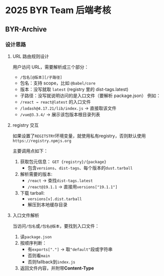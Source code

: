 # 2025 BYR Team 后端考核

## BYR-Archive
### 设计思路
1. URL 路由规则设计

    用户访问 URL，需要解析成三个部分：
    - `/包名[@版本][/子路径]`
    - 包名：支持 scope，比如 `@babel/core`
    - 版本：没写就取 `latest` (registry 里的 dist-tags.latest)
    - 子路径：没写就说明访问的是入口文件（要解析 package.json）
    例如：
    - `/react → react@latest` 的入口文件
    - `/lodash@4.17.21/lib/index.js` → 直接取该文件
    - `/vue@3.3.4/` → 展示该包版本根目录列表

2. registry 交互

    如果设置了`REGITSTRY`环境变量，就使用私有registry，否则默认使用`https://registry.npmjs.org`

    主要调用点如下：
    1. 获取包元信息： `GET {registry}/{package}`
        - 包含`versions`、`dist-tags`、每个版本的`dust.tarball`
    2. 解析需要的版本:
        - `/react` → 查找`dist-tags.latest`
        - `/react@19.1.1` → 直接用`versions["19.1.1"]`
    3. 下载 tarball:
        - `versions[v].dist.tarball`
        - 解压到本地缓存目录

3. 入口文件解析

    当访问`/包名`或`/包名@版本`，要找到入口文件：
    1. 读`package.json`
    2. 按顺序判断：
        - 有`exports["."]` → 取`"default"`段或字符串
        - 否则看`main`
        - 否则fallback到`index.js`
    3. 返回文件内容，并附带**Content-Type**

